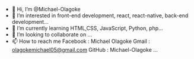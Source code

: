 - 👋 Hi, I’m @Michael-Olagoke
- 👀 I’m interested in front-end development, react, react-native, back-end development...
- 🌱 I’m currently learning HTML,CSS, JavaScript, Python, php...
- 💞️ I’m looking to collaborate on ...
- 📫 How to reach me 
          Facebook : Michael Olagoke
          Gmail : olagokemichael05@gmail.com
          GitHub : Michael-Olagoke
...

<!---
Michael-Olagoke/Michael-Olagoke is a ✨ special ✨ repository because its `README.md` (this file) appears on your GitHub profile.
You can click the Preview link to take a look at your changes.
--->
